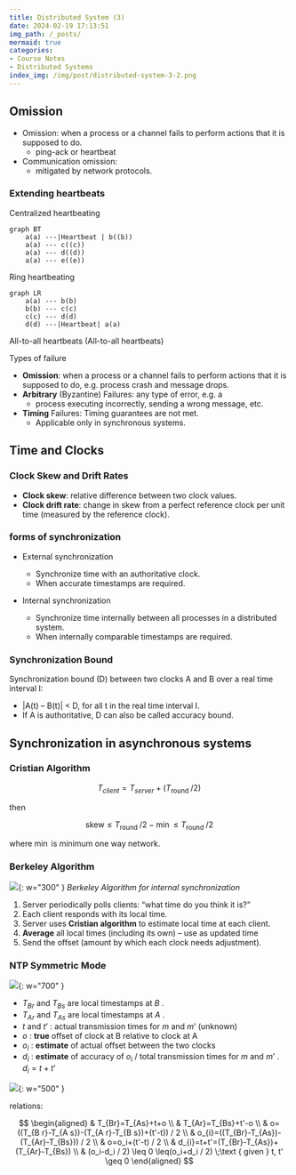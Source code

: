 ```yaml
---
title: Distributed System (3)
date: 2024-02-19 17:13:51
img_path: /_posts/
mermaid: true
categories:
- Course Notes
- Distributed Systems
index_img: /img/post/distributed-system-3-2.png
---
```


## Omission

- Omission: when a process or a channel fails to perform actions that it is supposed to do.
  - ping-ack or heartbeat
- Communication omission:
  - mitigated by network protocols.

### Extending heartbeats

Centralized heartbeating

```mermaid
graph BT
    a(a) ---|Heartbeat | b((b))
    a(a) --- c((c))
    a(a) --- d((d))
    a(a) --- e((e))
```

Ring heartbeating

```mermaid
graph LR
    a(a) --- b(b)
    b(b) --- c(c)
    c(c) --- d(d)
    d(d) ---|Heartbeat| a(a)
```

All-to-all heartbeats (All-to-all heartbeats)

Types of failure

- **Omission**: when a process or a channel fails to perform
actions that it is supposed to do, e.g. process crash and
message drops.
- **Arbitrary** (Byzantine) Failures: any type of error, e.g. a
  - process executing incorrectly, sending a wrong message, etc.
- **Timing** Failures: Timing guarantees are not met.
  - Applicable only in synchronous systems.

## Time and Clocks

### Clock Skew and Drift Rates

- **Clock skew**: relative difference between two clock values.
- **Clock drift rate**: change in skew from a perfect reference clock per
unit time (measured by the reference clock).

### forms of synchronization

- External synchronization
  - Synchronize time with an authoritative clock.
  - When accurate timestamps are required.

- Internal synchronization
  - Synchronize time internally between all processes in a distributed
  system.
  - When internally comparable timestamps are required.

### Synchronization Bound

Synchronization bound (D) between two clocks A and B over
a real time interval I:

- \|A(t) – B(t)\| < D, for all t in the real time interval I.
- If A is authoritative, D can also be called accuracy bound.

## Synchronization in asynchronous systems

### Cristian Algorithm

$$
T_{{client}}=T_{{server}}+\left(T_{\text {round }} / 2\right)
$$

then

$$
\text{skew} \le T_{\text {round }} / 2 - \min \le T_{\text {round }} / 2
$$

where $\min$ is minimum one way network.

### Berkeley Algorithm

![](/img/post/distributed-system-3.png){: w="300" }
_Berkeley Algorithm for internal synchronization_

1. Server periodically polls clients: “what time do you think it is?”
2. Each client responds with its local time.
3. Server uses **Cristian algorithm** to estimate local time at each client.
4. **Average** all local times (including its own) – use as updated time
5. Send the offset (amount by which each clock needs adjustment).

### NTP Symmetric Mode

![](/img/post/distributed-system-3-2.png){: w="700" }

- $T_{B r}$ and $T_{B s}$ are local timestamps at $B$ .
- $T_{A r}$ and $T_{A s}$ are local timestamps at $A$ .
- $t$ and $t’$ : actual transmission times for $m$ and $m’$ (unknown)
- $o$ : **true** offset of clock at B relative to clock at A
- $o_i$ : **estimate** of actual offset between the two clocks
- $d_i$ : **estimate** of accuracy of $o_i$ / total transmission times for $m$ and $m’$ . $d_i=t+t’$ 

![](/img/post/distributed-system-3-1.png){: w="500" }

relations:

$$
\begin{aligned}
& T_{Br}=T_{As}+t+o \\
& T_{Ar}=T_{Bs}+t'-o \\
& o=((T_{B r}-T_{A s})-(T_{A r}-T_{B s})+(t'-t)) / 2 \\
& o_{i}=((T_{Br}-T_{As})-(T_{Ar}-T_{Bs})) / 2 \\
& o=o_i+(t'-t) / 2 \\
& d_{i}=t+t'=(T_{Br}-T_{As})+(T_{Ar}-T_{Bs}) \\
& (o_i-d_i / 2) \leq 0 \leq(o_i+d_i / 2) \;\text { given } t, t' \geq 0
\end{aligned}
$$
